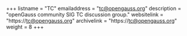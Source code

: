 +++
listname = "TC"
emailaddress = "tc@opengauss.org"
description = "openGauss community SIG TC discussion group."
websitelink = "https://tc@opengauss.org"
archivelink = "https://tc@opengauss.org"
weight =  8
+++